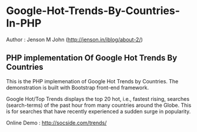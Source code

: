 Google-Hot-Trends-By-Countries-In-PHP
=====================================

Author : Jenson M John (http://jenson.in/iblog/about-2/)

PHP implementation Of Google Hot Trends By Countries
----------------------------------------------------
This is the PHP implemenation of Google Hot Trends by Countries. The demonstration is built with Bootstrap front-end framework.

Google Hot/Top Trends displays the top 20 hot, i.e., fastest rising, searches (search-terms) of the past hour from many countries around the Globe. This is for searches that have recently experienced a sudden surge in popularity. 

Online Demo : http://socside.com/trends/

